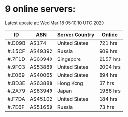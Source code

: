 # 9 online servers:

Latest update at: Wed Mar 18 05:10:10 UTC 2020

| ID | ASN | Server Country | Online |
| -- | --- | -------------- | ------ |
| #.D09B | AS174 | United States | 721 hrs |
| #.15CF | AS49392 | Russia | 909 hrs |
| #.7F1D | AS63949 | Singapore | 2157 hrs |
| #.9FC3 | AS53889 | United States | 2004 hrs |
| #.E069 | AS40065 | United States | 894 hrs |
| #.BD3E | AS63888 | Hong Kong | 37 hrs |
| #.2A79 | AS63949 | Japan | 1986 hrs |
| #.F7DA | AS45102 | United States | 184 hrs |
| #.7E6F | AS51659 | Russia | 73 hrs |

